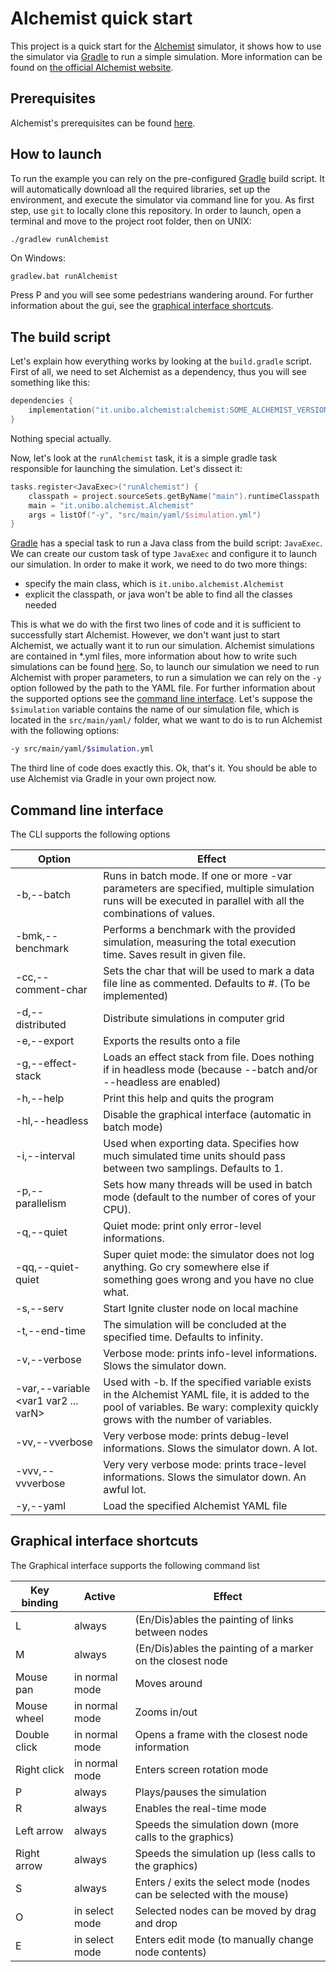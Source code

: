 # Alchemist quick start

This project is a quick start for the [Alchemist](https://github.com/AlchemistSimulator/Alchemist) simulator, it shows how to use the simulator via [Gradle](https://gradle.org) to run a simple simulation. More information can be found on [the official Alchemist website](https://alchemistsimulator.github.io).

## Prerequisites

Alchemist's prerequisites can be found [here](https://alchemistsimulator.github.io/wiki/usage/installation/).

## How to launch

To run the example you can rely on the pre-configured [Gradle](https://gradle.org) build script. It will automatically download all the required libraries, set up the environment, and execute the simulator via command line for you.
As first step, use `git` to locally clone this repository.
In order to launch, open a terminal and move to the project root folder, then on UNIX:
```bash
./gradlew runAlchemist
```
On Windows:
```
gradlew.bat runAlchemist
```
Press P and you will see some pedestrians wandering around. For further information about the gui, see the [graphical interface shortcuts](#graphical-interface-shortcuts).

## The build script

Let's explain how everything works by looking at the `build.gradle` script. First of all, we need to set Alchemist as a dependency, thus you will see something like this:
```kotlin
dependencies {
    implementation("it.unibo.alchemist:alchemist:SOME_ALCHEMIST_VERSION")
}
```
Nothing special actually. 

Now, let's look at the `runAlchemist` task, it is a simple gradle task responsible for launching the simulation. Let's dissect it:
```kotlin
tasks.register<JavaExec>("runAlchemist") {
    classpath = project.sourceSets.getByName("main").runtimeClasspath
    main = "it.unibo.alchemist.Alchemist"
    args = listOf("-y", "src/main/yaml/$simulation.yml")
}
```
[Gradle](https://gradle.org) has a special task to run a Java class from the build script: `JavaExec`. We can create our custom task of type `JavaExec` and configure it to launch our simulation. In order to make it work, we need to do two more things:
- specify the main class, which is `it.unibo.alchemist.Alchemist`
- explicit the classpath, or java won't be able to find all the classes needed

This is what we do with the first two lines of code and it is sufficient to successfully start Alchemist. However, we don't want just to start Alchemist, we actually want it to run our simulation. Alchemist simulations are contained in *.yml files, more information about how to write such simulations can be found [here](https://alchemistsimulator.github.io/wiki/usage/yaml/). So, to launch our simulation we need to run Alchemist with proper parameters, to run a simulation we can rely on the `-y` option followed by the path to the YAML file. For further information about the supported options see the [command line interface](#command-line-interface). Let's suppose the `$simulation` variable contains the name of our simulation file, which is located in the `src/main/yaml/` folder, what we want to do is to run Alchemist with the following options:
```bash
-y src/main/yaml/$simulation.yml
```
The third line of code does exactly this. Ok, that's it. You should be able to use Alchemist via Gradle in your own project now.

## Command line interface

The CLI supports the following options

| Option                                     | Effect                                                                                                                                                                            |
|--------------------------------------------|-----------------------------------------------------------------------------------------------------------------------------------------------------------------------------------|
| -b,--batch                                 | Runs in batch mode. If one or more -var parameters are specified, multiple simulation runs will be executed in parallel with all the combinations of values.                      |
| -bmk,--benchmark <file>                    | Performs a benchmark with the provided simulation, measuring the total execution time. Saves result in given file.                                                                |
| -cc,--comment-char                         | Sets the char that will be used to mark a data file line as commented. Defaults to #. (To be implemented)                                                                         |
| -d,--distributed <file>                    | Distribute simulations in computer grid                                                                                                                                           |
| -e,--export <file>                         | Exports the results onto a file                                                                                                                                                   |
| -g,--effect-stack <file>                   | Loads an effect stack from file. Does nothing if in headless mode (because --batch and/or --headless are enabled)                                                                 |
| -h,--help                                  | Print this help and quits the program                                                                                                                                             |
| -hl,--headless                             | Disable the graphical interface (automatic in batch mode)                                                                                                                         |
| -i,--interval <interval>                   | Used when exporting data. Specifies how much simulated time units should pass between two samplings. Defaults to 1.                                                               |
| -p,--parallelism <arg>                     | Sets how many threads will be used in batch mode (default to the number of cores of your CPU).                                                                                    |
| -q,--quiet                                 | Quiet mode: print only error-level informations.                                                                                                                                  |
| -qq,--quiet-quiet                          | Super quiet mode: the simulator does not log anything. Go cry somewhere else if something goes wrong and you have no clue what.                                                   |
| -s,--serv <Ignite note configuration file> | Start Ignite cluster node on local machine                                                                                                                                        |
| -t,--end-time <Time>                       | The simulation will be concluded at the specified time. Defaults to infinity.                                                                                                     |
| -v,--verbose                               | Verbose mode: prints info-level informations. Slows the simulator down.                                                                                                           |
| -var,--variable <var1 var2 ... varN>       | Used with -b. If the specified variable exists in the Alchemist YAML file, it is added to the pool of  variables. Be wary: complexity quickly grows with the number of variables. |
| -vv,--vverbose                             | Very verbose mode: prints debug-level informations. Slows the simulator down. A lot.                                                                                              |
| -vvv,--vvverbose                           | Very very verbose mode: prints trace-level informations. Slows the simulator down. An awful lot.                                                                                  |
| -y,--yaml <file>                           | Load the specified Alchemist YAML file                                                                                                                                            |


## Graphical interface shortcuts

The Graphical interface supports the following command list

| Key binding | Active          | Effect                                                                |
| ------------ | -------------- | --------------------------------------------------------------------- |
| L            | always         | (En/Dis)ables the painting of links between nodes                     |
| M            | always         | (En/Dis)ables the painting of a marker on the closest node            |
| Mouse pan    | in normal mode | Moves around                                                          |
| Mouse wheel  | in normal mode | Zooms in/out                                                          |
| Double click | in normal mode | Opens a frame with the closest node information                       |
| Right click  | in normal mode | Enters screen rotation mode                                           |
| P            | always         | Plays/pauses the simulation                                           |
| R            | always         | Enables the real-time mode                                            |
| Left arrow   | always         | Speeds the simulation down (more calls to the graphics)               |
| Right arrow  | always         | Speeds the simulation up (less calls to the graphics)                 |
| S            | always         | Enters / exits the select mode (nodes can be selected with the mouse) |
| O            | in select mode | Selected nodes can be moved by drag and drop                          |
| E            | in select mode | Enters edit mode (to manually change node contents)    